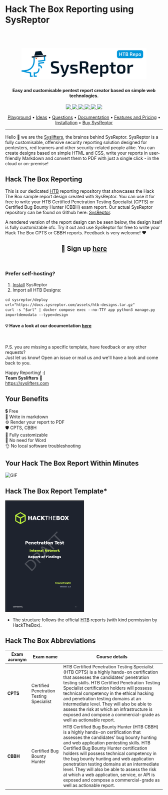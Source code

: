 # Hack The Box Reporting using SysReptor
<h1 align="center">
    <br>
    <a href="https://docs.sysreptor.com/"><img src="logo.png" alt="SysReptor"></a>
</h1>

<h4 align="center">Easy and customisable pentest report creator based on simple web technologies.</h4>

<p align="center">
<a href="https://github.com/syslifters/sysreptor/">
    <img src="https://img.shields.io/github/stars/Syslifters/sysreptor?color=yellow&style=flat-square">
</a>
<a href="https://github.com/syslifters/sysreptor/releases/latest">
    <img src="https://img.shields.io/github/v/release/syslifters/sysreptor?color=green&style=flat-square">
</a>
<a href="https://github.com/syslifters/sysreptor/releases/latest">
    <img src="https://img.shields.io/github/release-date/syslifters/sysreptor?color=blue&style=flat-square">
</a>
<a href="https://github.com/syslifters/sysreptor/releases/latest">
    <img src="https://img.shields.io/github/repo-size/syslifters/sysreptor?color=red&style=flat-square">
</a>
<a href="https://www.linkedin.com/company/syslifters/">
    <img src="https://img.shields.io/badge/-Linkedin-blue?style=flat-square&logo=linkedin">
</a>
<a href="https://twitter.com/intent/user?screen_name=sysreptor">
    <img src="https://img.shields.io/twitter/follow/sysreptor?style=social">
</a>
</p>

<p align="center">
  <a href="https://cloud.sysreptor.com/demo">Playground</a> •
  <a href="https://github.com/Syslifters/sysreptor/discussions/categories/ideas">Ideas</a> •
  <a href="https://github.com/Syslifters/sysreptor/discussions/categories/q-a">Questions</a> •
  <a href="https://docs.sysreptor.com/">Documentation</a> •
  <a href="https://docs.sysreptor.com/features-and-pricing/">Features and Pricing</a> •
  <a href="https://docs.sysreptor.com/setup/installation/">Installation</a> •
  <a href="https://cloud.sysreptor.com/order/">Buy SysReptor</a>
</p>

---

Hello 👋 we are the [Syslifters](https://www.syslifters.com/en/home), the brainos behind SysReptor. SysReptor is a fully customisable, offensive security reporting solution designed for pentesters, red teamers and other security-related people alike. You can create designs based on simple HTML and CSS, write your reports in user-friendly Markdown and convert them to PDF with just a single click - in the cloud or on-premise!

## Hack The Box Reporting
This is our dedicated [HTB](https://www.hackthebox.com/) reporting repository that showcases the Hack The Box sample report design created with SysReptor. You can use it for free to write your HTB Certified Penetration Testing Specialist (CPTS) or Certified Bug Bounty Hunter (CBBH) exam report. Our actual SysReptor repository can be found on Github here: [SysReptor](https://github.com/Syslifters/sysreptor). 

A rendered version of the report design can be seen below, the design itself is fully customizable ofc. Try it out and use SysReptor for free to write your Hack The Box CPTS or CBBH reports. Feedback is very welcome! ❤️

<h2 align="center">🚀 Sign up <a class="md-button" href="https://cloud.sysreptor.com/oscp/signup/">here</a></h2>
<br>

### Prefer self-hosting?

1. [Install](https://docs.sysreptor.com/setup/installation/) SysReptor 
2. Import all HTB Designs:

```shell linenums="1"
cd sysreptor/deploy
url="https://docs.sysreptor.com/assets/htb-designs.tar.gz"
curl -s "$url" | docker compose exec --no-TTY app python3 manage.py importdemodata --type=design
```

<h4>💡 Have a look at our documentation <a class="md-button" href="https://docs.sysreptor.com/">here</a></h4>
<br>

P.S. you are missing a specific template, have feedback or any other requests?  
Just let us know! Open an issue or mail us and we'll have a look and come back to you.

Happy Reporting! :)  
<b>Team Syslifters</b> 🦖  
<a href="https://syslifters.com">https://syslifters.com</a>
<br>

## Your Benefits
💲 Free  
📝 Write in markdown  
⚙️ Render your report to PDF  
🛡️ CPTS, CBBH </br>
🚀 Fully customizable  
🎉  No need for Word  
👌  No local software troubleshooting


## Your Hack The Box Report Within Minutes
![GIF](htb-reporting.gif)


## Hack The Box Report Template*
<p float="left">
<a href="https://docs.sysreptor.com/assets/reports/HTB-CPTS-Report.pdf">
<img width="250" alt="HTB Report" src="CPTS-Report-Preview.png" style="border:1px solid;">
</a>
</p>

* The structure follows the official [HTB]([https://www.offsec.com/](https://www.hackthebox.com/)) reports (with kind permission by HackTheBox).

## Hack The Box Abbreviations

Exam acronym | Exam name                                         | Course details
-------------|---------------------------------------------------|-------------------
**CPTS**     | Certified Penetration Testing Specialist         | HTB Certified Penetration Testing Specialist (HTB CPTS) is a highly hands-on certification that assesses the candidates’ penetration testing skills. HTB Certified Penetration Testing Specialist certification holders will possess technical competency in the ethical hacking and penetration testing domains at an intermediate level. They will also be able to assess the risk at which an infrastructure is exposed and compose a commercial-grade as well as actionable report.
**CBBH**     | Certified Bug Bounty Hunter         | HTB Certified Bug Bounty Hunter (HTB CBBH) is a highly hands-on certification that assesses the candidates’ bug bounty hunting and web application pentesting skills. HTB Certified Bug Bounty Hunter certification holders will possess technical competency in the bug bounty hunting and web application penetration testing domains at an intermediate level. They will also be able to assess the risk at which a web application, service, or API is exposed and compose a commercial-grade as well as actionable report.
